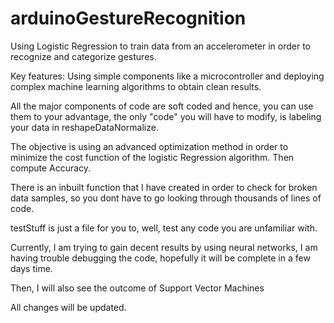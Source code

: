# arduinoGestureRecognition
Using Logistic Regression to train data from an accelerometer in order to recognize and categorize gestures. 

Key features: Using simple components like a microcontroller and deploying complex machine learning algorithms to obtain clean results.

All the major components of code are soft coded and hence, you can use them to your advantage, the only "code" you will have to modify, is labeling your data in reshapeDataNormalize.

The objective is using an advanced optimization method in order to minimize the cost function of the logistic Regression algorithm.
Then compute Accuracy.

There is an inbuilt function that I have created in order to check for broken data samples, so you dont have to go looking through thousands of lines of code.

testStuff is just a file for you to, well, test any code you are unfamiliar with.

Currently, I am trying to gain decent results by using neural networks, I am having trouble debugging the code, hopefully it will be complete in a few days time.

Then, I will also see the outcome of Support Vector Machines

All changes will be updated.
